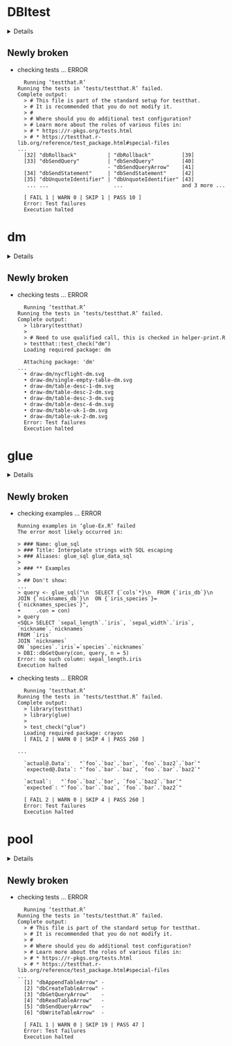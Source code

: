# DBItest

<details>

* Version: 1.7.3
* GitHub: https://github.com/r-dbi/DBItest
* Source code: https://github.com/cran/DBItest
* Date/Publication: 2022-10-18 07:25:35 UTC
* Number of recursive dependencies: 116

Run `revdepcheck::cloud_details(, "DBItest")` for more info

</details>

## Newly broken

*   checking tests ... ERROR
    ```
      Running ‘testthat.R’
    Running the tests in ‘tests/testthat.R’ failed.
    Complete output:
      > # This file is part of the standard setup for testthat.
      > # It is recommended that you do not modify it.
      > #
      > # Where should you do additional test configuration?
      > # Learn more about the roles of various files in:
      > # * https://r-pkgs.org/tests.html
      > # * https://testthat.r-lib.org/reference/test_package.html#special-files
    ...
      [32] "dbRollback"          | "dbRollback"          [39]          
      [33] "dbSendQuery"         | "dbSendQuery"         [40]          
                                 - "dbSendQueryArrow"    [41]          
      [34] "dbSendStatement"     | "dbSendStatement"     [42]          
      [35] "dbUnquoteIdentifier" | "dbUnquoteIdentifier" [43]          
       ... ...                     ...                   and 3 more ...
      
      [ FAIL 1 | WARN 0 | SKIP 1 | PASS 10 ]
      Error: Test failures
      Execution halted
    ```

# dm

<details>

* Version: 1.0.8
* GitHub: https://github.com/cynkra/dm
* Source code: https://github.com/cran/dm
* Date/Publication: 2023-11-02 14:30:02 UTC
* Number of recursive dependencies: 137

Run `revdepcheck::cloud_details(, "dm")` for more info

</details>

## Newly broken

*   checking tests ... ERROR
    ```
      Running ‘testthat.R’
    Running the tests in ‘tests/testthat.R’ failed.
    Complete output:
      > library(testthat)
      > 
      > # Need to use qualified call, this is checked in helper-print.R
      > testthat::test_check("dm")
      Loading required package: dm
      
      Attaching package: 'dm'
    ...
      • draw-dm/nycflight-dm.svg
      • draw-dm/single-empty-table-dm.svg
      • draw-dm/table-desc-1-dm.svg
      • draw-dm/table-desc-2-dm.svg
      • draw-dm/table-desc-3-dm.svg
      • draw-dm/table-desc-4-dm.svg
      • draw-dm/table-uk-1-dm.svg
      • draw-dm/table-uk-2-dm.svg
      Error: Test failures
      Execution halted
    ```

# glue

<details>

* Version: 1.6.2
* GitHub: https://github.com/tidyverse/glue
* Source code: https://github.com/cran/glue
* Date/Publication: 2022-02-24 07:50:20 UTC
* Number of recursive dependencies: 89

Run `revdepcheck::cloud_details(, "glue")` for more info

</details>

## Newly broken

*   checking examples ... ERROR
    ```
    Running examples in ‘glue-Ex.R’ failed
    The error most likely occurred in:
    
    > ### Name: glue_sql
    > ### Title: Interpolate strings with SQL escaping
    > ### Aliases: glue_sql glue_data_sql
    > 
    > ### ** Examples
    > 
    > ## Don't show: 
    ...
    > query <- glue_sql("\n  SELECT {`cols`*}\n  FROM {`iris_db`}\n  JOIN {`nicknames_db`}\n  ON {`iris_species`}={`nicknames_species`}", 
    +     .con = con)
    > query
    <SQL> SELECT `sepal_length`.`iris`, `sepal_width`.`iris`, `nickname`.`nicknames`
    FROM `iris`
    JOIN `nicknames`
    ON `species`.`iris`=`species`.`nicknames`
    > DBI::dbGetQuery(con, query, n = 5)
    Error: no such column: sepal_length.iris
    Execution halted
    ```

*   checking tests ... ERROR
    ```
      Running ‘testthat.R’
    Running the tests in ‘tests/testthat.R’ failed.
    Complete output:
      > library(testthat)
      > library(glue)
      > 
      > test_check("glue")
      Loading required package: crayon
      [ FAIL 2 | WARN 0 | SKIP 4 | PASS 260 ]
      
    ...
      
      `actual@.Data`:   "`foo`.`baz`.`bar`, `foo`.`baz2`.`bar`"
      `expected@.Data`: "`foo`.`bar`.`baz`, `foo`.`bar`.`baz2`"
      
      `actual`:   "`foo`.`baz`.`bar`, `foo`.`baz2`.`bar`"
      `expected`: "`foo`.`bar`.`baz`, `foo`.`bar`.`baz2`"
      
      [ FAIL 2 | WARN 0 | SKIP 4 | PASS 260 ]
      Error: Test failures
      Execution halted
    ```

# pool

<details>

* Version: 1.0.1
* GitHub: https://github.com/rstudio/pool
* Source code: https://github.com/cran/pool
* Date/Publication: 2023-02-21 15:20:02 UTC
* Number of recursive dependencies: 81

Run `revdepcheck::cloud_details(, "pool")` for more info

</details>

## Newly broken

*   checking tests ... ERROR
    ```
      Running ‘testthat.R’
    Running the tests in ‘tests/testthat.R’ failed.
    Complete output:
      > # This file is part of the standard setup for testthat.
      > # It is recommended that you do not modify it.
      > #
      > # Where should you do additional test configuration?
      > # Learn more about the roles of various files in:
      > # * https://r-pkgs.org/tests.html
      > # * https://testthat.r-lib.org/reference/test_package.html#special-files
    ...
      [1] "dbAppendTableArrow" -          
      [2] "dbCreateTableArrow" -          
      [3] "dbGetQueryArrow"    -          
      [4] "dbReadTableArrow"   -          
      [5] "dbSendQueryArrow"   -          
      [6] "dbWriteTableArrow"  -          
      
      [ FAIL 1 | WARN 0 | SKIP 19 | PASS 47 ]
      Error: Test failures
      Execution halted
    ```

